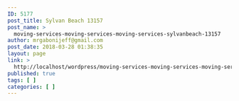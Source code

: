 ```yaml
---
ID: 5177
post_title: Sylvan Beach 13157
post_name: >
  moving-services-moving-services-moving-services-sylvanbeach-13157
author: mrgabonijeff@gmail.com
post_date: 2018-03-28 01:38:35
layout: page
link: >
  http://localhost/wordpress/moving-services-moving-services-moving-services-sylvanbeach-13157/
published: true
tags: [ ]
categories: [ ]
---
```

